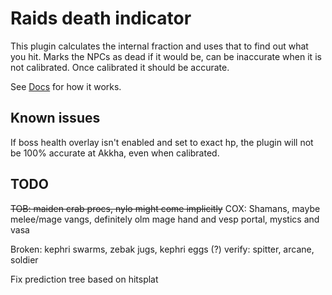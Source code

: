 # Raids death indicator
This plugin calculates the internal fraction and uses that to find out what you hit. Marks the NPCs as dead
if it would be, can be inaccurate when it is not calibrated. Once calibrated it should be accurate.

See [Docs](./docs.md) for how it works.

Known issues
--
If boss health overlay isn't enabled and set to exact hp, the plugin will not be 100% accurate at Akkha,
even when calibrated.

TODO 
--
~~TOB: maiden crab procs, nylo might come implicitly~~
COX: Shamans, maybe melee/mage vangs, definitely olm mage hand and vesp portal, mystics and vasa

Broken: kephri swarms, zebak jugs, kephri eggs (?)
verify: spitter, arcane, soldier

Fix prediction tree based on hitsplat

